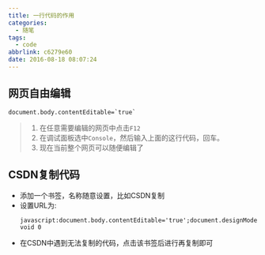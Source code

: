 ```yaml
---
title: 一行代码的作用
categories:
  - 随笔
tags:
  - code
abbrlink: c6279e60
date: 2016-08-18 08:07:24
---
```


## 网页自由编辑

```
document.body.contentEditable=`true`
```

> 1. 在任意需要编辑的网页中点击`F12`
> 2. 在调试面板选中`Console`，然后输入上面的这行代码，回车。
> 3. 现在当前整个网页可以随便编辑了


## CSDN复制代码

- 添加一个书签，名称随意设置，比如CSDN复制
- 设置URL为:
	```
	javascript:document.body.contentEditable='true';document.designMode='on'; void 0
	```
- 在CSDN中遇到无法复制的代码，点击该书签后进行再复制即可
